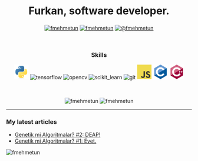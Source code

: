 <h1 align="center">Furkan, software developer.</h1>
<p align="center">
<a href="https://twitter.com/fmehmetun" target="blank"><img align="center" src="https://raw.githubusercontent.com/rahuldkjain/github-profile-readme-generator/master/src/images/icons/Social/twitter.svg" alt="fmehmetun" height="30" width="40" /></a>
<a href="https://linkedin.com/in/fmehmetun" target="blank"><img align="center" src="https://raw.githubusercontent.com/rahuldkjain/github-profile-readme-generator/master/src/images/icons/Social/linked-in-alt.svg" alt="fmehmetun" height="30" width="40" /></a>
<a href="https://medium.com/@fmehmetun" target="blank"><img align="center" src="https://raw.githubusercontent.com/rahuldkjain/github-profile-readme-generator/master/src/images/icons/Social/medium.svg" alt="@fmehmetun" height="30" width="40" /></a>
</p><br/>

<h3 align="center">Skills</h3>
<p align="center"> <img src="https://raw.githubusercontent.com/devicons/devicon/master/icons/python/python-original.svg" alt="python" width="40" height="40"/> <img src="https://www.vectorlogo.zone/logos/tensorflow/tensorflow-icon.svg" alt="tensorflow" width="40" height="40"/> <img src="https://www.vectorlogo.zone/logos/opencv/opencv-icon.svg" alt="opencv" width="40" height="40"/> <img src="https://upload.wikimedia.org/wikipedia/commons/0/05/Scikit_learn_logo_small.svg" alt="scikit_learn" width="40" height="40"/> <img src="https://www.vectorlogo.zone/logos/git-scm/git-scm-icon.svg" alt="git" width="40" height="40"/> <img src="https://raw.githubusercontent.com/devicons/devicon/master/icons/javascript/javascript-original.svg" alt="javascript" width="40" height="40"/> <img src="https://raw.githubusercontent.com/devicons/devicon/master/icons/c/c-original.svg" alt="c" width="40" height="40"/> <img src="https://raw.githubusercontent.com/devicons/devicon/master/icons/cplusplus/cplusplus-original.svg" alt="cplusplus" width="40" height="40"/>
</p><br/>

<p align="center"> <img align="center" width="50%" height="auto" src="https://github-readme-stats.vercel.app/api?username=fmehmetun&show_icons=true&count_private=true&theme=dark&title_color=fefffd&text_color=fefffd&bg_color=010002&hide_border=true&locale=en" alt="fmehmetun" /> <img align="center" width="40%" height="auto" src="https://github-readme-stats.vercel.app/api/top-langs?username=fmehmetun&exclude_repo=NNCars&show_icons=true&theme=dark&title_color=fefffd&text_color=fefffd&bg_color=010002&hide_border=true&locale=en&layout=compact" alt="fmehmetun" />
</p>

<hr class="dashed" />

<h3 align="left">My latest articles</h3>

<!-- BLOG-POST-LIST:START -->
- [Genetik mi Algoritmalar?  #2: DEAP!](https://medium.com/rsparametrelerbutunu/genetik-mi-algoritmalar-2-deap-faaaaab756f7?source=rss-873ea545dd09------2)
- [Genetik mi Algoritmalar?  #1: Evet.](https://medium.com/rsparametrelerbutunu/genetik-mi-algoritmalar-1-evet-9fded872060b?source=rss-873ea545dd09------2)
<!-- BLOG-POST-LIST:END -->

<!-- View counter -->
<p align="left"> <img src="https://komarev.com/ghpvc/?username=fmehmetun&label=Views&color=010002&style=flat-square" alt="fmehmetun" /> </p>
